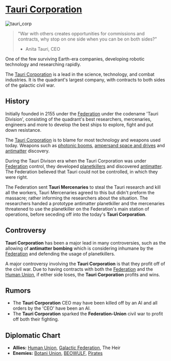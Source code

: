 # [Tauri Corporation](tauri)

![tauri_corp](../images/flags/tauri_corp.png)

> "War with others creates opportunities for commissions and contracts, why stop on one side when you can be on both sides?"
>
> - Anita Tauri, CEO

One of the few surviving Earth-era companies, developing robotic technology and researching rapidly.

The [Tauri Corporation](tauri) is a lead in the science, technology, and combat industries. It is the quadrant's largest company, with contracts to both sides of the galactic civil war.

## History

Initially founded in 2155 under the [Federation](federation) under the codename 'Tauri Division', consisting of the quadrant's best researchers, mercenaries, engineers and more to develop the best ships to explore, fight and put down resistance.

The [Tauri Corporation](tauri) is to blame for most technology and weapons used today. Weapons such as [photonic booms](../technology/photon_booms), [ampersand space and drives](../technology/ampersand_drives) and [antimatter](../technology/antimatter) discovery.

During the Tauri Divison era when the Tauri Corporation was under [Federation](federation) control, they developed [planetkillers](../technology/planetkillers) and discovered [antimatter](../technology/antimatter). The Federation believed that Tauri could not be controlled, in which they were right.

The Federation sent **Tauri Mercenaries** to steal the Tauri research and kill all the workers, Tauri Mercenaries agreed to this but didn't preform the massacre; rather informing the researchers about the situation. The researchers handed a prototype antimatter planetkiller and the mercenaries threatened to use the planetkiller on the Federation's main station of operations, before seceding off into the today's **Tauri Corporation**.

## Controversy

**Tauri Corporation** has been a major lead in many controversies, such as the allowing of **antimatter bombing** which is considering inhumane by the [Federation](federation) and defending the usage of planetkillers.

A major controversy involving the **Tauri Corporation** is that they profit off of the civil war. Due to having contracts with both the [Federation](federation) and the [Human Union](human_union), if either side loses, the **Tauri Corporation** profits and wins.

## Rumors

- The **Tauri Corporation** CEO may have been killed off by an AI and all orders by the 'CEO' have been an AI.
- The **Tauri Corporation** sparked the **Federation-Union** civil war to profit off both their fighting.

## Diplomatic Chart

- **Allies:** [Human Union](human_union), [Galactic Federation](federation), The Heir
- **Enemies:** [Botani Union](botani), [BEOWULF](minor/beowulf), [Pirates](pirates)
